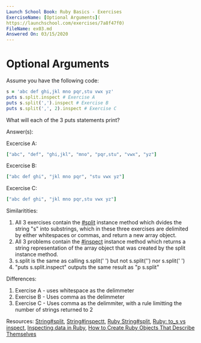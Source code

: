 ```yaml
---
Launch School Book: Ruby Basics - Exercises
ExerciseName: [Optional Arguments](
https://launchschool.com/exercises/7a8f47f0)
FileName: ex03.md
Answered On: 03/15/2020
---
```


# Optional Arguments

Assume you have the following code:

```ruby
s = 'abc def ghi,jkl mno pqr,stu vwx yz'
puts s.split.inspect # Exercise A
puts s.split(',').inspect # Exercise B
puts s.split(',', 2).inspect # Exercise C
```
What will each of the 3 puts statements print?

Answer(s): 

Excercise A:
```ruby
["abc", "def", "ghi,jkl", "mno", "pqr,stu", "vwx", "yz"]
```

Excercise B:
```ruby
["abc def ghi", "jkl mno pqr", "stu vwx yz"]
```

Excercise C:
```ruby
["abc def ghi", "jkl mno pqr,stu vwx yz"]
```

Similaritities: 
1. All 3 exercises contain the 
[#split](https://ruby-doc.org/core-2.7.0/String.html#method-i-split) 
instance method which dvides the string "s" into substrings, which in these 
three exercises are delimited by either whitespaces or commas, and return 
a new array object.
2. All 3 problems contain the 
[#inspect](https://ruby-doc.org/core-2.7.0/String.html#method-i-inspect) 
instance method which returns a string representation of the array object
that was created by the split instance method.
3. s.split is the same as calling s.split(' ') but not s.split('') nor s.split('   ')
4. "puts s.split.inspect" outputs the same result as "p s.split" 

Differences:
1. Exercise A - uses whitespace as the delimmeter
2. Exercise B - Uses comma as the delimmeter
3. Exercise C - Uses comma as the delimmiter, with a rule limitting the number
of strings returned to 2

Resources: 
[String#split](https://ruby-doc.org/core-2.7.0/String.html#method-i-split),
[String#inspectt](https://ruby-doc.org/core-2.7.0/String.html#method-i-inspect),
[Ruby String#split](https://spin.atomicobject.com/2007/11/01/ruby-string-split/),
[Ruby: to_s vs inspect](https://medium.com/rubycademy/display-complex-objects-d897be936ae0),
[Inspecting data in Ruby](https://blog.appsignal.com/2018/02/21/inspecting-data-in-ruby.html), 
[How to Create Ruby Objects That Describe Themselves](https://www.rubyguides.com/2018/12/ruby-inspect-method/)